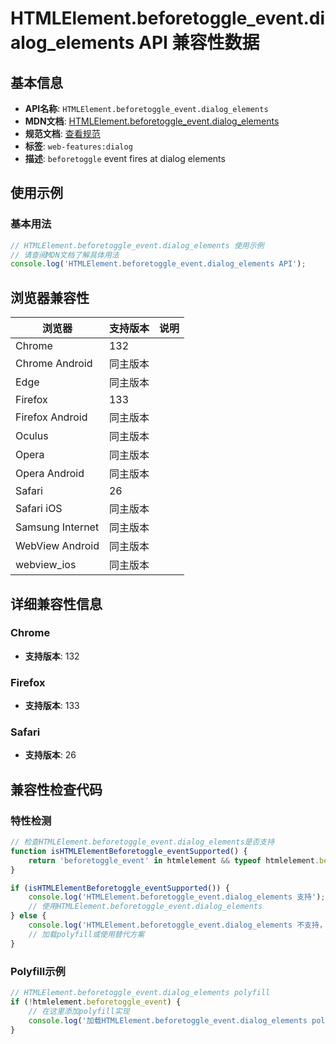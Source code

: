# HTMLElement.beforetoggle_event.dialog_elements API 兼容性数据

## 基本信息

- **API名称**: `HTMLElement.beforetoggle_event.dialog_elements`
- **MDN文档**: [HTMLElement.beforetoggle_event.dialog_elements](https://developer.mozilla.org/docs/Web/API/HTMLElement/beforetoggle_event)
- **规范文档**: [查看规范](https://html.spec.whatwg.org/multipage/indices.html#event-beforetoggle)
- **标签**: `web-features:dialog`
- **描述**: `beforetoggle` event fires at dialog elements

## 使用示例

### 基本用法

```javascript
// HTMLElement.beforetoggle_event.dialog_elements 使用示例
// 请查阅MDN文档了解具体用法
console.log('HTMLElement.beforetoggle_event.dialog_elements API');
```

## 浏览器兼容性

| 浏览器 | 支持版本 | 说明 |
|--------|----------|------|
| Chrome | 132 |  |
| Chrome Android | 同主版本 |  |
| Edge | 同主版本 |  |
| Firefox | 133 |  |
| Firefox Android | 同主版本 |  |
| Oculus | 同主版本 |  |
| Opera | 同主版本 |  |
| Opera Android | 同主版本 |  |
| Safari | 26 |  |
| Safari iOS | 同主版本 |  |
| Samsung Internet | 同主版本 |  |
| WebView Android | 同主版本 |  |
| webview_ios | 同主版本 |  |

## 详细兼容性信息

### Chrome

- **支持版本**: 132

### Firefox

- **支持版本**: 133

### Safari

- **支持版本**: 26

## 兼容性检查代码

### 特性检测

```javascript
// 检查HTMLElement.beforetoggle_event.dialog_elements是否支持
function isHTMLElementBeforetoggle_eventSupported() {
    return 'beforetoggle_event' in htmlelement && typeof htmlelement.beforetoggle_event === 'function';
}

if (isHTMLElementBeforetoggle_eventSupported()) {
    console.log('HTMLElement.beforetoggle_event.dialog_elements 支持');
    // 使用HTMLElement.beforetoggle_event.dialog_elements
} else {
    console.log('HTMLElement.beforetoggle_event.dialog_elements 不支持，需要polyfill');
    // 加载polyfill或使用替代方案
}
```

### Polyfill示例

```javascript
// HTMLElement.beforetoggle_event.dialog_elements polyfill
if (!htmlelement.beforetoggle_event) {
    // 在这里添加polyfill实现
    console.log('加载HTMLElement.beforetoggle_event.dialog_elements polyfill');
}
```


